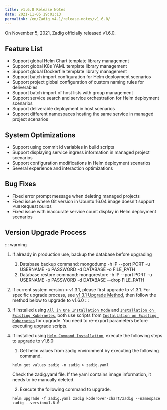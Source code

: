 ```yaml
---
title: v1.6.0 Release Notes
date: 2021-11-05 19:01:13
permalink: /en/Zadig v4.1/release-notes/v1.6.0/
---
```

On November 5, 2021, Zadig officially released v1.6.0.

## Feature List
- Support global Helm Chart template library management
- Support global K8s YAML template library management
- Support global Dockerfile template library management
- Support batch import configuration for Helm deployment scenarios
- Support project global configuration of custom naming rules for deliverables
- Support batch import of host lists with group management
- Support service search and service orchestration for Helm deployment scenarios
- Support deliverable deployment in host scenarios
- Support different namespaces hosting the same service in managed project scenarios

## System Optimizations
- Support using commit id variables in build scripts
- Support displaying service ingress information in managed project scenarios
- Support configuration modifications in Helm deployment scenarios
- Several experience and interaction optimizations

## Bug Fixes
- Fixed error prompt message when deleting managed projects
- Fixed issue where Git version in Ubuntu 16.04 image doesn't support Pull Request builds
- Fixed issue with inaccurate service count display in Helm deployment scenarios

## Version Upgrade Process

::: warning

1. If already in production use, backup the database before upgrading
    1. Database backup command: mongodump -h IP --port PORT -u USERNAME -p PASSWORD -d DATABASE -o FILE_PATH
    2. Database restore command: mongorestore -h IP --port PORT -u USERNAME -p PASSWORD -d DATABASE --drop FILE_PATH
2. If current system version < v1.3.1, please first upgrade to v1.3.1. For specific upgrade process, see [v1.3.1 Upgrade Method](/v1.6.0/release-notes/v1.3.1/), then follow the method below to upgrade to v1.6.0
:::

1. If installed using [`All in One Installation Mode`](/v1.6.0/install/all-in-one/) and [`Installation on Existing Kubernetes`](/v1.6.0/install/install-on-k8s/), both use scripts from [`Installation on Existing Kubernetes`](/v1.6.0/install/install-on-k8s/) for upgrade. You need to re-export parameters before executing upgrade scripts.

2. If installed using [`Helm Command Installation`](/v1.6.0/install/helm-deploy/), execute the following steps to upgrade to v1.6.0:
    
    1. Get helm values from zadig environment by executing the following command.

    ```
    helm get values zadig -n zadig > zadig.yaml
    ```

    Check the zadig.yaml file. If the yaml contains image information, it needs to be manually deleted.
    
    2. Execute the following command to upgrade.
    
    ```
    helm upgrade -f zadig.yaml zadig koderover-chart/zadig --namespace zadig --version=1.6.0
    ```
